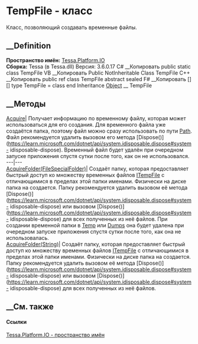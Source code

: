 # TempFile - класс
Класс, позволяющий создавать временные файлы.
## __Definition
 **Пространство имён:** [Tessa.Platform.IO](N_Tessa_Platform_IO.htm)  
 **Сборка:** Tessa (в Tessa.dll) Версия: 3.6.0.17
C# __Копировать
     public static class TempFile
VB __Копировать
     Public NotInheritable Class TempFile
C++ __Копировать
     public ref class TempFile abstract sealed
F# __Копировать
     [<AbstractClassAttribute>]
    [<SealedAttribute>]
    type TempFile = class end
Inheritance
    [Object](https://learn.microsoft.com/dotnet/api/system.object) __ TempFile
##  __Методы
[Acquire](M_Tessa_Platform_IO_TempFile_Acquire.htm)|  Получает информацию по
временному файлу, которая может использоваться для его создания. Для
временного файла уже создаётся папка, поэтому файл можно сразу использовать по
пути [Path](P_Tessa_Platform_IO_ITempFile_Path.htm). Файл рекомендуется
удалить вызовом его метода
[Dispose()](https://learn.microsoft.com/dotnet/api/system.idisposable.dispose#system-
idisposable-dispose). Временный файл будет удалён при очередном запуске
приложения спустя сутки после того, как он не использовался.  
---|---  
[AcquireFolder(FileSpecialFolder)](M_Tessa_Platform_IO_TempFile_AcquireFolder_1.htm)|
Создаёт папку, которая предоставляет быстрый доступ ко множеству временных
файлов [ITempFile](T_Tessa_Platform_IO_ITempFile.htm) с отличающимися в
пределах этой папки именами. Физически на диске папка на создается. Папку
рекомендуется удалить вызовом её метода
[Dispose()](https://learn.microsoft.com/dotnet/api/system.idisposable.dispose#system-
idisposable-dispose) или вызовом
[Dispose()](https://learn.microsoft.com/dotnet/api/system.idisposable.dispose#system-
idisposable-dispose) для всех полученных из неё файлов. При создании временной
папки в [Temp](T_Tessa_Platform_IO_FileSpecialFolder.htm) или
[Dumps](T_Tessa_Platform_IO_FileSpecialFolder.htm) она будет удалена при
очередном запуске приложения спустя сутки после того, как она не
использовалась.  
[AcquireFolder(String)](M_Tessa_Platform_IO_TempFile_AcquireFolder.htm)|
Создаёт папку, которая предоставляет быстрый доступ ко множеству временных
файлов [ITempFile](T_Tessa_Platform_IO_ITempFile.htm) с отличающимися в
пределах этой папки именами. Физически на диске папка на создается. Папку
рекомендуется удалить вызовом её метода
[Dispose()](https://learn.microsoft.com/dotnet/api/system.idisposable.dispose#system-
idisposable-dispose) или вызовом
[Dispose()](https://learn.microsoft.com/dotnet/api/system.idisposable.dispose#system-
idisposable-dispose) для всех полученных из неё файлов.  
## __См. также
#### Ссылки
[Tessa.Platform.IO - пространство имён](N_Tessa_Platform_IO.htm)

